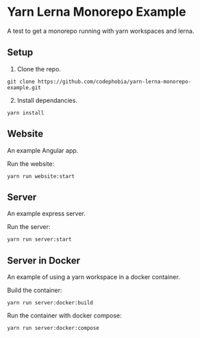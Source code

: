 # Yarn Lerna Monorepo Example

A test to get a monorepo running with yarn workspaces and lerna.

## Setup

1. Clone the repo.

`git clone https://github.com/codephobia/yarn-lerna-monorepo-example.git`

2. Install dependancies.

`yarn install`

## Website

An example Angular app.

Run the website:

`yarn run website:start`

## Server

An example express server.

Run the server:

`yarn run server:start`

## Server in Docker

An example of using a yarn workspace in a docker container.

Build the container:

`yarn run server:docker:build`

Run the container with docker compose:

`yarn run server:docker:compose`
